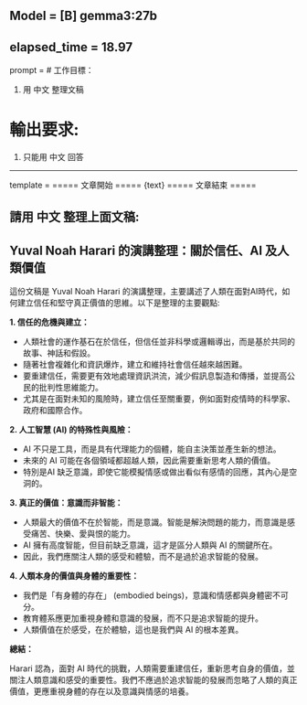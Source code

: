Model = [B] gemma3:27b
---

elapsed_time = 18.97
---

prompt = # 工作目標：
1. 用 中文 整理文稿
# 輸出要求:
1. 只能用 中文 回答
---

template = ===== 文章開始 =====
{text}
===== 文章結束 =====

請用 中文 整理上面文稿:
---

## Yuval Noah Harari 的演講整理：關於信任、AI 及人類價值

這份文稿是 Yuval Noah Harari 的演講整理，主要講述了人類在面對AI時代，如何建立信任和堅守真正價值的思維。以下是整理的主要觀點:

**1. 信任的危機與建立：**

* 人類社會的運作基石在於信任，但信任並非科學或邏輯導出，而是基於共同的故事、神話和假設。
* 隨著社會複雜化和資訊爆炸，建立和維持社會信任越來越困難。
* 要重建信任，需要更有效地處理資訊洪流，減少假訊息製造和傳播，並提高公民的批判性思維能力。
* 尤其是在面對未知的風險時，建立信任至關重要，例如面對疫情時的科學家、政府和國際合作。

**2. 人工智慧 (AI) 的特殊性與風險：**

* AI 不只是工具，而是具有代理能力的個體，能自主決策並產生新的想法。
* 未來的 AI 可能在各個領域都超越人類，因此需要重新思考人類的價值。
* 特別是AI 缺乏意識，即使它能模擬情感或做出看似有感情的回應，其內心是空洞的。

**3. 真正的價值：意識而非智能：**

* 人類最大的價值不在於智能，而是意識。智能是解決問題的能力，而意識是感受痛苦、快樂、愛與恨的能力。
* AI 擁有高度智能，但目前缺乏意識，這才是區分人類與 AI 的關鍵所在。
* 因此，我們應關注人類的感受和體驗，而不是過於追求智能的發展。

**4. 人類本身的價值與身體的重要性：**

* 我們是「有身體的存在」 (embodied beings)，意識和情感都與身體密不可分。
* 教育體系應更加重視身體和意識的發展，而不只是追求智能的提升。
* 人類價值在於感受，在於體驗，這也是我們與 AI 的根本差異。

**總結：**

Harari 認為，面對 AI 時代的挑戰，人類需要重建信任，重新思考自身的價值，並關注人類意識和感受的重要性。我們不應過於追求智能的發展而忽略了人類的真正價值，更應重視身體的存在以及意識與情感的培養。
